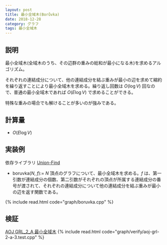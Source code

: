 ```yaml
---
layout: post
title: 最小全域木(Borůvka)
date: 2018-12-28
category: グラフ
tags: 最小全域木
---
```


## 説明
最小全域木(全域木のうち、その辺群の重みの総和が最小になる木)を求めるアルゴリズム。

それぞれの連結成分について、他の連結成分を結ぶ重みが最小の辺を求めて縮約を繰り返すことにより最小全域木を求める。繰り返し回数は $O(\log V)$ 回なので、普通の最小全域木であれば $O(E \log V)$ で求めることができる。

特殊な重みの場合でも解けることが多いのが強みである。

## 計算量
* $O(E \log V)$

## 実装例

依存ライブラリ [Union-Find](../structure/union-find.html)

* boruvka($N$, $f$):= $N$ 頂点のグラフについて、最小全域木を求める。$f$ は、第一引数が連結成分の個数、第二引数がそれぞれの頂点が所属する連結成分の番号が渡されて、それぞれの連結成分について他の連結成分を結ぶ重みが最小の辺を返す関数である。

{% include read.html  code="graph/boruvka.cpp" %}

## 検証

[AOJ GRL_2_A 最小全域木](http://judge.u-aizu.ac.jp/onlinejudge/description.jsp?id=GRL_2_A&lang=jp)
{% include read.html code="graph/verify/aoj-grl-2-a-3.test.cpp" %}

